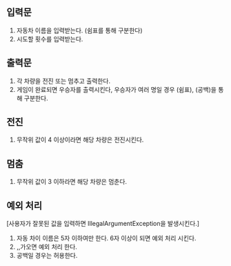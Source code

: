 ## 입력문
1. 자동차 이름을 입력받는다. (쉼표를 통해 구분한다)
2. 시도할 횟수를 입력받는다.

## 출력문
1. 각 차량을 전진 또는 멈추고 출력한다.
2. 게임이 완료되면 우승자를 출력시킨다, 우승자가 여러 명일 경우 (쉼표), (공백)을 통해 구분한다.
## 전진
1. 무작위 값이 4 이상이라면 해당 차량은 전진시킨다.

## 멈춤
1. 무작위 값이 3 이하라면 해당 차량은 멈춘다.
## 예외 처리

[사용자가 잘못된 값을 입력하면 IllegalArgumentException을 발생시킨다.]
1. 자동 차이 이름은 5자 이하여만 한다. 6자 이상이 되면 예외 처리 시킨다.
2. ,,가오면 예외 처리 한다.
3. 공백일 경우는 허용한다.